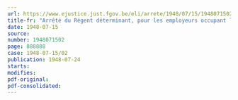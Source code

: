 ```yaml
---
url: https://www.ejustice.just.fgov.be/eli/arrete/1948/07/15/1948071502/justel
title-fr: "Arrêté du Régent déterminant, pour les employeurs occupant les travailleurs liés par un contrat d'engagement pour le service des bâtiments de navigation intérieure, le montant forfaitaire et les modalités de paiement des cotisations supplémentaires affectées à l'octroi d'un mois complémentaire d'allocations familiales et au recouvrement des allocations compensatoires accordés pour le mois de mai 1948"
date: 1948-07-15
source:
number: 1948071502
page: 888888
case: 1948-07-15/02
publication: 1948-07-24
starts:
modifies:
pdf-original:
pdf-consolidated:
---
```


